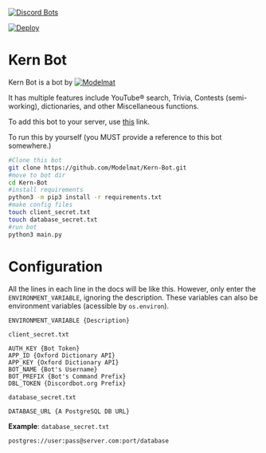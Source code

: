 [![Discord Bots](https://discordbots.org/api/widget/380598116488970261.svg?usernamecolor=FFFFFF&topcolor=000000)](https://discordbots.org/bot/380598116488970261) 

[![Deploy](https://www.herokucdn.com/deploy/button.svg)](https://heroku.com/deploy)

# Kern Bot

Kern Bot is a bot by [![Modelmat](https://discordbots.org/api/widget/owner/380598116488970261.svg?noav)](https://discordbots.org/bot/380598116488970261) 

It has multiple features include YouTube® search, Trivia, Contests (semi-working), dictionaries, and other Miscellaneous functions.

To add this bot to your server, use [this](https://discordapp.com/oauth2/authorize?client_id=380598116488970261&scope=bot) link.



To run this by yourself (you MUST provide a reference to this bot somewhere.)
```bash
#Clone this bot
git clone https://github.com/Modelmat/Kern-Bot.git
#move to bot dir
cd Kern-Bot
#install requirements
python3 -m pip3 install -r requirements.txt
#make config files
touch client_secret.txt
touch database_secret.txt
#run bot
python3 main.py
```

# Configuration
All the lines in each line in the docs will be like this. However, only enter the `ENVIRONMENT_VARIABLE`, ignoring the description. These variables can also be environment variables (acessible by `os.environ`).
```
ENVIRONMENT_VARIABLE {Description}
```


`client_secret.txt`
```
AUTH_KEY {Bot Token}
APP_ID {Oxford Dictionary API}
APP_KEY {Oxford Dictionary API}
BOT_NAME {Bot's Username}
BOT_PREFIX {Bot's Command Prefix}
DBL_TOKEN {Discordbot.org Prefix}
```
`database_secret.txt`
```
DATABASE_URL {A PostgreSQL DB URL}
```

**Example**:
`database_secret.txt`
```
postgres://user:pass@server.com:port/database
```
